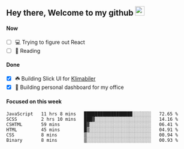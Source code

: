 ## Hey there, Welcome to my github <img src="https://media.giphy.com/media/hvRJCLFzcasrR4ia7z/giphy.gif" width="25px">

#### Now
- [ ] 💻 Trying to figure out React
- [ ] 📕 Reading

#### Done
- [x] ☘️ Building Slick UI for [Klimabiler](https://klimabiler.dk)
- [x] 🚀 Building personal dashboard for my office
 
 #### Focused on this week
<!--START_SECTION:waka-->

```text
JavaScript   11 hrs 8 mins   ██████████████████░░░░░░░   72.65 %
SCSS         2 hrs 10 mins   ███▓░░░░░░░░░░░░░░░░░░░░░   14.16 %
CSHTML       59 mins         █▓░░░░░░░░░░░░░░░░░░░░░░░   06.41 %
HTML         45 mins         █▒░░░░░░░░░░░░░░░░░░░░░░░   04.91 %
CSS          8 mins          ▒░░░░░░░░░░░░░░░░░░░░░░░░   00.94 %
Binary       8 mins          ▒░░░░░░░░░░░░░░░░░░░░░░░░   00.93 %
```

<!--END_SECTION:waka-->

